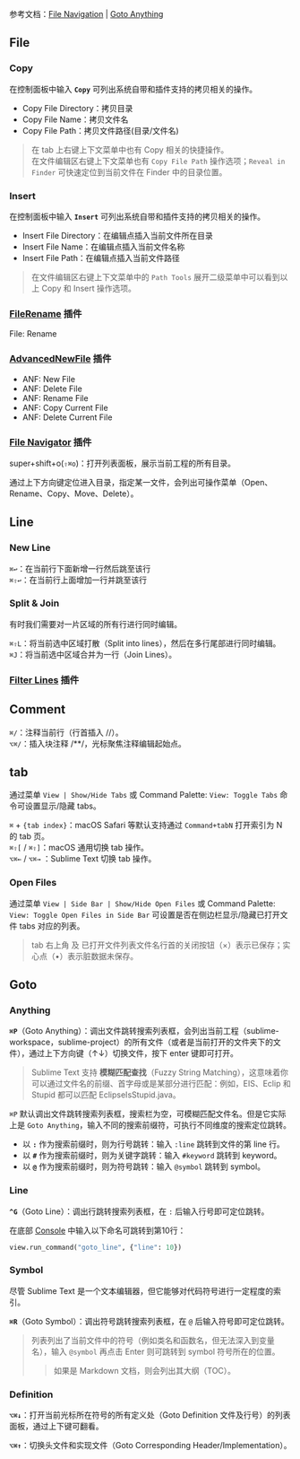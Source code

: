 参考文档：[File Navigation](http://docs.sublimetext.info/en/latest/file_management/file_navigation.html) | [Goto Anything](http://docs.sublimetext.info/en/latest/file_management/file_navigation.html#goto-anything)

## File

### Copy
在控制面板中输入 **`Copy`** 可列出系统自带和插件支持的拷贝相关的操作。

- Copy File Directory：拷贝目录  
- Copy File Name：拷贝文件名  
- Copy File Path：拷贝文件路径(目录/文件名)  

> 在 tab 上右键上下文菜单中也有 Copy 相关的快捷操作。  
> 在文件编辑区右键上下文菜单也有 `Copy File Path` 操作选项；`Reveal in Finder` 可快速定位到当前文件在 Finder 中的目录位置。  

### Insert
在控制面板中输入 **`Insert`** 可列出系统自带和插件支持的拷贝相关的操作。

- Insert File Directory：在编辑点插入当前文件所在目录  
- Insert File Name：在编辑点插入当前文件名称  
- Insert File Path：在编辑点插入当前文件路径  

> 在文件编辑区右键上下文菜单中的 `Path Tools` 展开二级菜单中可以看到以上 Copy 和 Insert 操作选项。  

### [FileRename](https://packagecontrol.io/packages/File%20Rename) 插件
File: Rename

### [AdvancedNewFile](https://github.com/skuroda/Sublime-AdvancedNewFile) 插件

- ANF: New File  
- ANF: Delete File  
- ANF: Rename File  
- ANF: Copy Current File  
- ANF: Delete Current File  

### [File Navigator](https://github.com/csch0/SublimeText-File-Navigator) 插件

super+shift+o(`⇧⌘o`)：打开列表面板，展示当前工程的所有目录。

通过上下方向键定位进入目录，指定某一文件，会列出可操作菜单（Open、Rename、Copy、Move、Delete）。

## Line

### New Line
`⌘↩`：在当前行下面新增一行然后跳至该行  
`⌘⇧↩`：在当前行上面增加一行并跳至该行  

### Split & Join
有时我们需要对一片区域的所有行进行同时编辑。

`⌘⇧L`：将当前选中区域打散（Split into lines），然后在多行尾部进行同时编辑。  
`⌘J`：将当前选中区域合并为一行（Join Lines）。  

### [Filter Lines](https://packagecontrol.io/packages/Filter%20Lines) 插件

## Comment
`⌘/`：注释当前行（行首插入 //）。  
`⌥⌘/`：插入块注释 /**/，光标聚焦注释编辑起始点。  

## tab
通过菜单 `View | Show/Hide Tabs` 或 Command Palette: `View: Toggle Tabs` 命令可设置显示/隐藏 tabs。

`⌘` + `{tab index}`：macOS Safari 等默认支持通过 `Command+tabN` 打开索引为 N 的 tab 页。  
`⌘⇧[` / `⌘⇧]`：macOS 通用切换 tab 操作。  
`⌥⌘←` / `⌥⌘→` ：Sublime Text 切换 tab 操作。  

### Open Files
通过菜单 `View | Side Bar | Show/Hide Open Files` 或 Command Palette: `View: Toggle Open Files in Side Bar` 可设置是否在侧边栏显示/隐藏已打开文件 tabs 对应的列表。

> tab 右上角 及 已打开文件列表文件名行首的关闭按钮（×）表示已保存；实心点（•）表示脏数据未保存。

## Goto

### Anything
**`⌘P`**（Goto Anything）：调出文件跳转搜索列表框，会列出当前工程（sublime-workspace，sublime-project）的所有文件（或者是当前打开的文件夹下的文件），通过上下方向键（↑↓）切换文件，按下 enter 键即可打开。

> Sublime Text 支持 **模糊匹配查找**（Fuzzy String Matching），这意味着你可以通过文件名的前缀、首字母或是某部分进行匹配：例如，EIS、Eclip 和 Stupid 都可以匹配 EclipseIsStupid.java。

`⌘P` 默认调出文件跳转搜索列表框，搜索栏为空，可模糊匹配文件名。但是它实际上是 `Goto Anything`，输入不同的搜索前缀符，可执行不同维度的搜索定位跳转。

- 以 **`:`** 作为搜索前缀时，则为行号跳转：输入 `:line` 跳转到文件的第 line 行。  
- 以 **`#`** 作为搜索前缀时，则为关键字跳转：输入 `#keyword` 跳转到 keyword。  
- 以 **`@`** 作为搜索前缀时，则为符号跳转：输入 `@symbol` 跳转到 symbol。  

### Line
**`^G`**（Goto Line）：调出行跳转搜索列表框，在 `:` 后输入行号即可定位跳转。

在底部 [Console](http://docs.sublimetext.info/en/sublime-text-3/extensibility/commands.html) 中输入以下命名可跳转到第10行：

```python
view.run_command("goto_line", {"line": 10})
```

### Symbol
尽管 Sublime Text 是一个文本编辑器，但它能够对代码符号进行一定程度的索引。

**`⌘R`**（Goto Symbol）：调出符号跳转搜索列表框，在 `@` 后输入符号即可定位跳转。  

> 列表列出了当前文件中的符号（例如类名和函数名，但无法深入到变量名），输入 `@symbol` 再点击  Enter 则可跳转到 symbol 符号所在的位置。  
>> 如果是 Markdown  文档，则会列出其大纲（TOC）。  

### Definition
**`⌥⌘↓`**：打开当前光标所在符号的所有定义处（Goto Definition 文件及行号）的列表面板，通过上下键可翻看。  

**`⌥⌘↑`**：切换头文件和实现文件（Goto Corresponding Header/Implementation）。  
